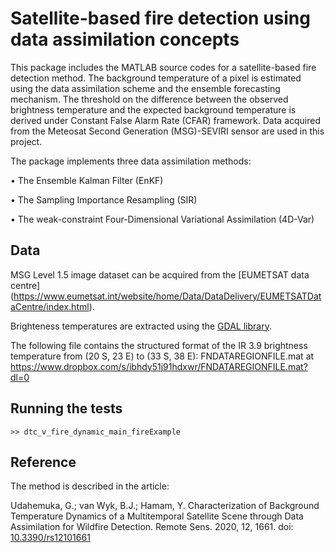 # Satellite-based fire detection using data assimilation concepts

This package includes the MATLAB source codes for a satellite-based fire detection method.  The background temperature of a pixel is estimated using the data assimilation scheme and the ensemble forecasting mechanism. The threshold on the difference between the observed brightness temperature and the expected background temperature is derived under Constant False Alarm Rate (CFAR) framework. Data acquired from the Meteosat Second Generation (MSG)-SEVIRI sensor are used in this project.  


The package implements three data assimilation methods:

 •	The Ensemble Kalman Filter (EnKF)

 •	The Sampling Importance Resampling (SIR)

 •	The weak-constraint Four-Dimensional Variational Assimilation (4D-Var)


## Data

MSG Level 1.5 image dataset can be acquired from the [EUMETSAT data centre] (https://www.eumetsat.int/website/home/Data/DataDelivery/EUMETSATDataCentre/index.html). 

Brighteness temperatures are extracted using the [GDAL library](https://gdal.org/).

The following file contains the structured format of the IR 3.9 brightness temperature from (20 S, 23 E) to (33 S, 38 E): 
FNDATAREGIONFILE.mat at https://www.dropbox.com/s/ibhdy51j91hdxwr/FNDATAREGIONFILE.mat?dl=0

## Running the tests

```
>> dtc_v_fire_dynamic_main_fireExample
```

## Reference

The method is described in the article:

Udahemuka, G.; van Wyk, B.J.; Hamam, Y. Characterization of Background Temperature Dynamics of a Multitemporal Satellite Scene through Data Assimilation for Wildfire Detection. Remote Sens. 2020, 12, 1661. doi: [10.3390/rs12101661](https://doi.org/10.3390/rs12101661)

